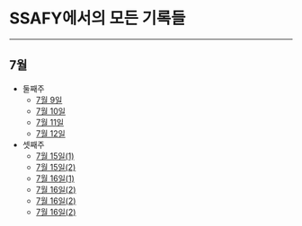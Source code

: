 # SSAFY에서의 모든 기록들
-------
## 7월
- 둘째주
  - [7월 9일](https://github.com/hjuohj1022/TIL/blob/master/7.9.md) 
  - [7월 10일](https://github.com/hjuohj1022/TIL/blob/master/7.10.md) 
  - [7월 11일](https://github.com/hjuohj1022/TIL/blob/master/7.11.md)
  - [7월 12일](https://github.com/hjuohj1022/TIL/blob/master/7.12.md)
- 셋째주
  - [7월 15일(1)](https://github.com/hjuohj1022/TIL/blob/master/01-fundamentals-of-python.ipynb)
  - [7월 15일(2)](https://github.com/hjuohj1022/TIL/blob/master/02-data-types.ipynb)
  - [7월 16일(1)](https://github.com/hjuohj1022/TIL/blob/master/03-type-conversion.ipynb)
  - [7월 16일(2)](https://github.com/hjuohj1022/TIL/blob/master/04-operator.ipynb)
  - [7월 16일(2)](https://github.com/hjuohj1022/TIL/blob/master/05-functions.ipynb)
  - [7월 16일(2)](https://github.com/hjuohj1022/TIL/blob/master/06-06-packing-unpacking.ipynb)

